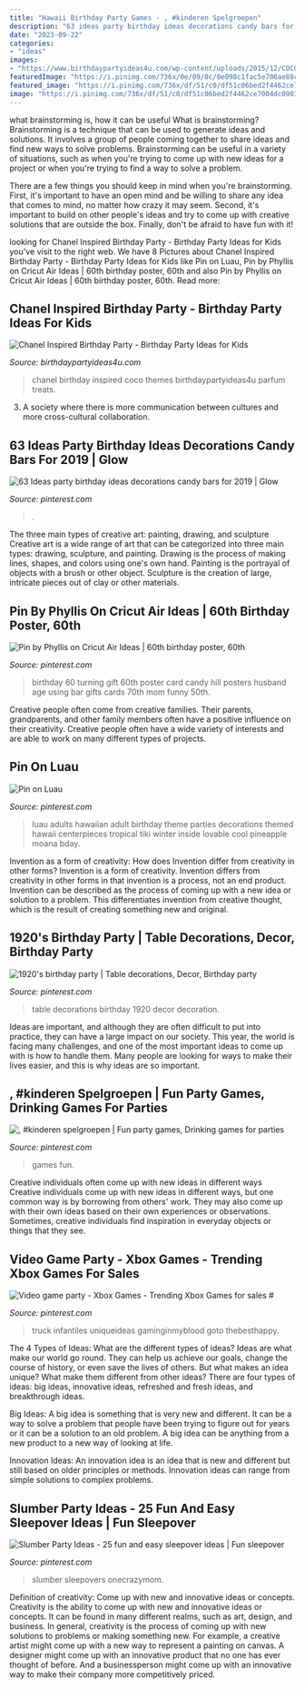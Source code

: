 ```yaml
---
title: "Hawaii Birthday Party Games - , #kinderen Spelgroepen"
description: "63 ideas party birthday ideas decorations candy bars for 2019"
date: "2023-09-22"
categories:
- "ideas"
images:
- "https://www.birthdaypartyideas4u.com/wp-content/uploads/2015/12/COCO-Chanel-inspired-birthday-party-parfum-treats-550x733.jpg"
featuredImage: "https://i.pinimg.com/736x/0e/09/8c/0e098c1fac5e706ae88c16e2fb23cdc8.jpg"
featured_image: "https://i.pinimg.com/736x/df/51/c0/df51c06bed2f4462ce7004dc09037a56--cricut-explore-project-ideas.jpg"
image: "https://i.pinimg.com/736x/df/51/c0/df51c06bed2f4462ce7004dc09037a56--cricut-explore-project-ideas.jpg"
---
```



what brainstorming is, how it can be useful
What is brainstorming?
Brainstorming is a technique that can be used to generate ideas and solutions. It involves a group of people coming together to share ideas and find new ways to solve problems. Brainstorming can be useful in a variety of situations, such as when you're trying to come up with new ideas for a project or when you're trying to find a way to solve a problem.

There are a few things you should keep in mind when you're brainstorming. First, it's important to have an open mind and be willing to share any idea that comes to mind, no matter how crazy it may seem. Second, it's important to build on other people's ideas and try to come up with creative solutions that are outside the box. Finally, don't be afraid to have fun with it!

	

		
looking for Chanel Inspired Birthday Party - Birthday Party Ideas for Kids you've visit to the right web. We have 8 Pictures about Chanel Inspired Birthday Party - Birthday Party Ideas for Kids like Pin on Luau, Pin by Phyllis on Cricut Air Ideas | 60th birthday poster, 60th and also Pin by Phyllis on Cricut Air Ideas | 60th birthday poster, 60th. Read more:
		
    
## Chanel Inspired Birthday Party - Birthday Party Ideas For Kids

<img loading=lazy src="https://www.birthdaypartyideas4u.com/wp-content/uploads/2015/12/COCO-Chanel-inspired-birthday-party-parfum-treats-550x733.jpg" onerror="this.onerror=null;this.src='https://tse3.mm.bing.net/th?id=OIP.CMYJuYMg_mH1TScYt118MwHaJ3&amp;pid=15.1';" alt="Chanel Inspired Birthday Party - Birthday Party Ideas for Kids">

_Source: birthdaypartyideas4u.com_

>chanel birthday inspired coco themes birthdaypartyideas4u parfum treats. 

	

3. A society where there is more communication between cultures and more cross-cultural collaboration. 

    
## 63 Ideas Party Birthday Ideas Decorations Candy Bars For 2019 | Glow

<img loading=lazy src="https://i.pinimg.com/736x/8b/a3/22/8ba322727c90f0d10950f590ca6e9c35.jpg" onerror="this.onerror=null;this.src='https://tse1.mm.bing.net/th?id=OIP.tN837NBhQ13-_w2RchTBHAAAAA&amp;pid=15.1';" alt="63 Ideas party birthday ideas decorations candy bars for 2019 | Glow">

_Source: pinterest.com_

>. 

	

The three main types of creative art: painting, drawing, and sculpture
Creative art is a wide range of art that can be categorized into three main types: drawing, sculpture, and painting. Drawing is the process of making lines, shapes, and colors using one's own hand. Painting is the portrayal of objects with a brush or other object. Sculpture is the creation of large, intricate pieces out of clay or other materials.

    
## Pin By Phyllis On Cricut Air Ideas | 60th Birthday Poster, 60th

<img loading=lazy src="https://i.pinimg.com/736x/df/51/c0/df51c06bed2f4462ce7004dc09037a56--cricut-explore-project-ideas.jpg" onerror="this.onerror=null;this.src='https://tse1.mm.bing.net/th?id=OIP.NuIbDpdFoTnhWHh2kU26MAHaJ4&amp;pid=15.1';" alt="Pin by Phyllis on Cricut Air Ideas | 60th birthday poster, 60th">

_Source: pinterest.com_

>birthday 60 turning gift 60th poster card candy hill posters husband age using bar gifts cards 70th mom funny 50th. 

	

Creative people often come from creative families. Their parents, grandparents, and other family members often have a positive influence on their creativity. Creative people often have a wide variety of interests and are able to work on many different types of projects.

    
## Pin On Luau

<img loading=lazy src="https://i.pinimg.com/736x/f2/83/6d/f2836d56919dc676c574bc48bc8ee203.jpg" onerror="this.onerror=null;this.src='https://tse1.mm.bing.net/th?id=OIP.qcIFR60Aihs0Tha6Mv-wOwHaLH&amp;pid=15.1';" alt="Pin on Luau">

_Source: pinterest.com_

>luau adults hawaiian adult birthday theme parties decorations themed hawaii centerpieces tropical tiki winter inside lovable cool pineapple moana bday. 

	

Invention as a form of creativity: How does Invention differ from creativity in other forms?
Invention is a form of creativity. Invention differs from creativity in other forms in that invention is a process, not an end product. Invention can be described as the process of coming up with a new idea or solution to a problem. This differentiates invention from creative thought, which is the result of creating something new and original.

    
## 1920&#039;s Birthday Party | Table Decorations, Decor, Birthday Party

<img loading=lazy src="https://i.pinimg.com/736x/0e/09/8c/0e098c1fac5e706ae88c16e2fb23cdc8.jpg" onerror="this.onerror=null;this.src='https://tse4.mm.bing.net/th?id=OIP.wBuLyBQ9QAyrohOpTjsaMwHaNK&amp;pid=15.1';" alt="1920&#039;s birthday party | Table decorations, Decor, Birthday party">

_Source: pinterest.com_

>table decorations birthday 1920 decor decoration. 

	

Ideas are important, and although they are often difficult to put into practice, they can have a large impact on our society. This year, the world is facing many challenges, and one of the most important ideas to come up with is how to handle them. Many people are looking for ways to make their lives easier, and this is why ideas are so important.

    
## , #kinderen Spelgroepen | Fun Party Games, Drinking Games For Parties

<img loading=lazy src="https://i.pinimg.com/736x/68/f4/53/68f4534c82f4ec3ae68a40ed732717a2.jpg" onerror="this.onerror=null;this.src='https://tse4.mm.bing.net/th?id=OIP.Yc8iGSz0hwRUxHl1nd1v9QHaJ4&amp;pid=15.1';" alt=", #kinderen spelgroepen | Fun party games, Drinking games for parties">

_Source: pinterest.com_

>games fun. 

	

Creative individuals often come up with new ideas in different ways
Creative individuals come up with new ideas in different ways, but one common way is by borrowing from others' work. They may also come up with their own ideas based on their own experiences or observations. Sometimes, creative individuals find inspiration in everyday objects or things that they see.

    
## Video Game Party - Xbox Games - Trending Xbox Games For Sales #

<img loading=lazy src="https://i.pinimg.com/736x/b0/9c/83/b09c83a294e075fbd4b7d22cbc0073f4.jpg" onerror="this.onerror=null;this.src='https://tse2.mm.bing.net/th?id=OIP.XUhbXb15c14m55aArWQ0OwHaJ3&amp;pid=15.1';" alt="Video game party - Xbox Games - Trending Xbox Games for sales #">

_Source: pinterest.com_

>truck infantiles uniqueideas gaminginmyblood goto thebesthappy. 

	

The 4 Types of Ideas: What are the different types of ideas?
Ideas are what make our world go round. They can help us achieve our goals, change the course of history, or even save the lives of others. But what makes an idea unique? What make them different from other ideas?
There are four types of ideas: big ideas, innovative ideas, refreshed and fresh ideas, and breakthrough ideas.

Big Ideas: A big idea is something that is very new and different. It can be a way to solve a problem that people have been trying to figure out for years or it can be a solution to an old problem. A big idea can be anything from a new product to a new way of looking at life.

Innovation Ideas: An innovation idea is an idea that is new and different but still based on older principles or methods. Innovation ideas can range from simple solutions to complex problems.

    
## Slumber Party Ideas - 25 Fun And Easy Sleepover Ideas | Fun Sleepover

<img loading=lazy src="https://i.pinimg.com/736x/de/1d/85/de1d856236b20644cfa82224c238b8ad.jpg" onerror="this.onerror=null;this.src='https://tse2.mm.bing.net/th?id=OIP.1J-w3b9IoWm_0VrBSl9bvwHaLH&amp;pid=15.1';" alt="Slumber Party Ideas - 25 fun and easy sleepover ideas | Fun sleepover">

_Source: pinterest.com_

>slumber sleepovers onecrazymom. 

	

Definition of creativity: Come up with new and innovative ideas or concepts.
Creativity is the ability to come up with new and innovative ideas or concepts. It can be found in many different realms, such as art, design, and business. In general, creativity is the process of coming up with new solutions to problems or making something new. For example, a creative artist might come up with a new way to represent a painting on canvas. A designer might come up with an innovative product that no one has ever thought of before. And a businessperson might come up with an innovative way to make their company more competitively priced.

